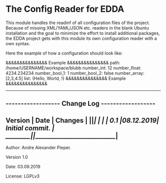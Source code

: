 # The Config Reader for EDDA
This module handles the readinf of all configuration files of the project. Because of missing XML/YAML/JSON etc. readers 
in the blank Ubuntu installation and the goal to minimize the effort to install additional packages, the EDDA project
gets with this module its own configuration reader with a own syntax. 

Here the example of how a configuration should look like:

&&&&&&&&&&&&&&& Example &&&&&&&&&&&&&&&
path: /home/USERNAME/workspace/blubb
number_int: 12
number_float: 4234.234234
number_bool_1: 1
number_bool_2: false
number_array: [2,3,4.5]
list: {Hello, World, !}
&&&&&&&&&&&&&&& Example &&&&&&&&&&&&&&&

------------------------------------------------
------------------ Change Log ------------------
------------------------------------------------
Version |   Date   |           Changes         |
________|__________|___________________________|
        |          |                           |
  0.1   |08.12.2019|       Initial commit.     |
________|__________|___________________________|
------------------------------------------------

Author:  Andre Alexander Pieper.

Version 1.0

Date:  03.09.2019

License: LGPLv3
